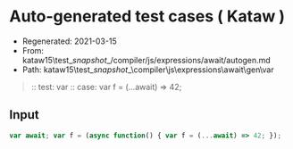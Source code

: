 # Auto-generated test cases ( Kataw )
- Regenerated: 2021-03-15
- From: kataw15\test\__snapshot__/compiler/js/expressions/await/autogen.md
- Path: kataw15\test\__snapshot__\compiler\js\expressions\await\gen\var
> :: test: var
> :: case: var f = (...await) => 42;
## Input

`````js
var await; var f = (async function() { var f = (...await) => 42; });
`````
